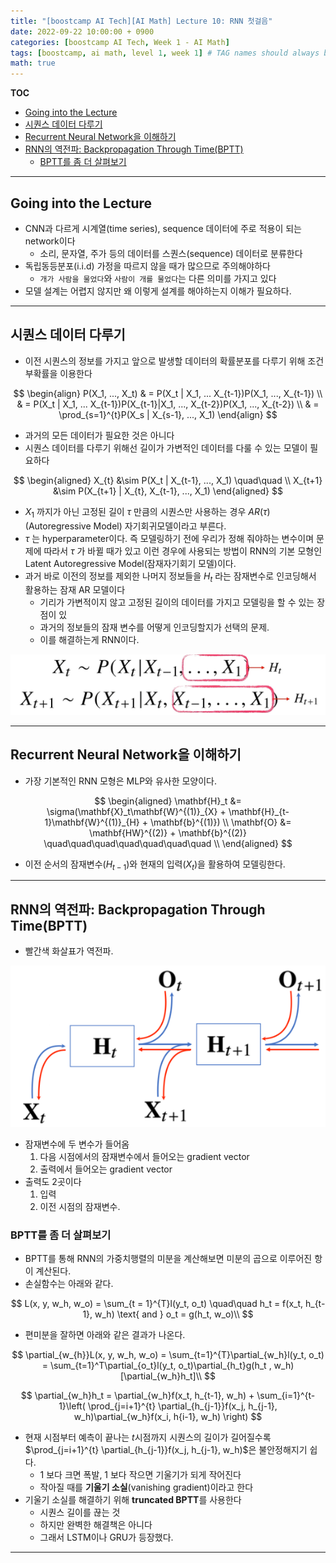 ```yaml
---
title: "[boostcamp AI Tech][AI Math] Lecture 10: RNN 첫걸음"
date: 2022-09-22 10:00:00 + 0900
categories: [boostcamp AI Tech, Week 1 - AI Math]
tags: [boostcamp, ai math, level 1, week 1]	# TAG names should always be lowercase
math: true
---
```

**TOC**
- [Going into the Lecture](#going-into-the-lecture)
- [시퀀스 데이터 다루기](#시퀀스-데이터-다루기)
- [Recurrent Neural Network을 이해하기](#recurrent-neural-network을-이해하기)
- [RNN의 역전파: Backpropagation Through Time(BPTT)](#rnn의-역전파-backpropagation-through-timebptt)
  - [BPTT를 좀 더 살펴보기](#bptt를-좀-더-살펴보기)

---

## Going into the Lecture

* CNN과 다르게 시계열(time series), sequence 데이터에 주로 적용이 되는 network이다
  * 소리, 문자열, 주가 등의 데이터를 스퀀스(sequence) 데이터로 분류한다
* 독립동등분포(i.i.d) 가정을 따르지 않을 때가 많으므로 주의해야하다
  * `개가 사람을 물었다`와 `사람이 개를 물었다`는 다른 의미를 가지고 있다
* 모델 설계는 어렵지 않지만 왜 이렇게 설계를 해야하는지 이해가 필요하다.

- - -
## 시퀀스 데이터 다루기

* 이전 시퀀스의 정보를 가지고 앞으로 발생할 데이터의 확률분포를 다루기 위해 조건부확률을 이용한다
  
$$
\begin{align}
P(X_1, ..., X_t) & = P(X_t | X_1, ... X_{t-1})P(X_1, ..., X_{t-1})  \\
& = P(X_t | X_1, ... X_{t-1})P(X_{t-1}|X_1, ..., X_{t-2})P(X_1, ..., X_{t-2}) \\
& = \prod_{s=1}^{t}P(X_s | X_{s-1}, ..., X_1)
\end{align}
$$  

* 과거의 모든 데이터가 필요한 것은 아니다
* 시퀀스 데이터를 다루기 위해선 길이가 가변적인 데이터를 다룰 수 있는 모델이 필요하다
  
$$
\begin{aligned}
X_{t} &\sim P(X_t | X_{t-1}, ..., X_1) \quad\quad \\
X_{t+1} &\sim P(X_{t+1} | X_{t}, X_{t-1}, ..., X_1) 
\end{aligned}
$$

* $X_1$ 까지가 아닌 고정된 길이 $\tau$ 만큼의 시퀀스만 사용하는 경우 $AR(\tau)$ (Autoregressive Model) 자기회귀모델이라고 부른다.
* $\tau$ 는 hyperparameter이다. 즉 모델링하기 전에 우리가 정해 줘야하는 변수이며 문제에 따라서 $\tau$ 가 바뀔 때가 있고 이런 경우에 사용되는 방법이 RNN의 기본 모형인 Latent Autoregressive Model(잠재자기회기 모델)이다.
* 과거 바로 이전의 정보를 제외한 나머지 정보들을 $H_t$ 라는 잠재변수로 인코딩해서 활용하는 잠재 AR 모델이다
  * 기리가 가변적이지 않고 고정된 길이의 데이터를 가지고 모델링을 할 수 있는 장점이 있
  * 과거의 정보들의 잠재 변수를 어떻게 인코딩할지가 선택의 문제.
  * 이를 해결하는게 RNN이다.

![](/assets/img/boostcamp/2022-09-22-15-49-42.png)


- - -
## Recurrent Neural Network을 이해하기

* 가장 기본적인 RNN 모형은 MLP와 유사한 모양이다.

$$
\begin{aligned}
\mathbf{H}_t &= \sigma(\mathbf{X}_t\mathbf{W}^{(1)}_{X} + \mathbf{H}_{t-1}\mathbf{W}^{(1)}_{H} + \mathbf{b}^{(1)}) \\
\mathbf{O} &= \mathbf{HW}^{(2)} + \mathbf{b}^{(2)} \quad\quad\quad\quad\quad\quad\quad \\ 
\end{aligned}
$$  

* 이전 순서의 잠재변수($H_{t-1}$)와 현재의 입력($X_t$)을 활용하여 모델링한다.


- - -
## RNN의 역전파: Backpropagation Through Time(BPTT)

* 빨간색 화살표가 역전파.

![](/assets/img/boostcamp/2022-09-22-18-38-31.png)

* 잠재변수에 두 변수가 들어옴
  1. 다음 시점에서의 잠재변수에서 들어오는 gradient vector
  2. 출력에서 들어오는 gradient vector
* 출력도 2곳이다
  1. 입력
  2. 이전 시점의 잠재변수.

### BPTT를 좀 더 살펴보기

* BPTT를 통해 RNN의 가중치행렬의 미분을 계산해보면 미분의 곱으로 이루어진 항이 계산된다.
* 손실함수는 아래와 같다.

$$
L(x, y, w_h, w_o) = \sum_{t = 1}^{T}l(y_t, o_t) \quad\quad h_t = f(x_t, h_{t-1}, w_h) \text{ and } o_t = g(h_t, w_o)\\
$$

* 편미분을 잘하면 아래와 같은 결과가 나온다.

$$
\partial_{w_{h}}L(x, y, w_h, w_o) = \sum_{t=1}^{T}\partial_{w_h}l(y_t, o_t) = \sum_{t=1}^T\partial_{o_t}l(y_t, o_t)\partial_{h_t}g(h_t , w_h)[\partial_{w_h}h_t]\\
$$

$$
\partial_{w_h}h_t = \partial_{w_h}f(x_t, h_{t-1}, w_h) + \sum_{i=1}^{t-1}\left( \prod_{j=i+1}^{t} \partial_{h_{j-1}}f(x_j, h_{j-1}, w_h)\partial_{w_h}f(x_i, h{i-1}, w_h) \right)
$$  

* 현재 시점부터 예측이 끝나는 $t$시점까지 시퀀스의 길이가 길어질수록 $\prod_{j=i+1}^{t} \partial_{h_{j-1}}f(x_j, h_{j-1}, w_h)$은 불안정해지기 쉽다.
  * 1 보다 크면 폭발, 1 보다 작으면 기울기가 되게 작어진다
  * 작아질 때를 **기울기 소실**(vanishing gradient)이라고 한다
* 기울기 소실를 해결하기 위해 **truncated BPTT**를 사용한다
  * 시퀀스 길이를 끊는 것
  * 하지만 완벽한 해결책은 아니다
  * 그래서 LSTM이나 GRU가 등장했다.

- - -